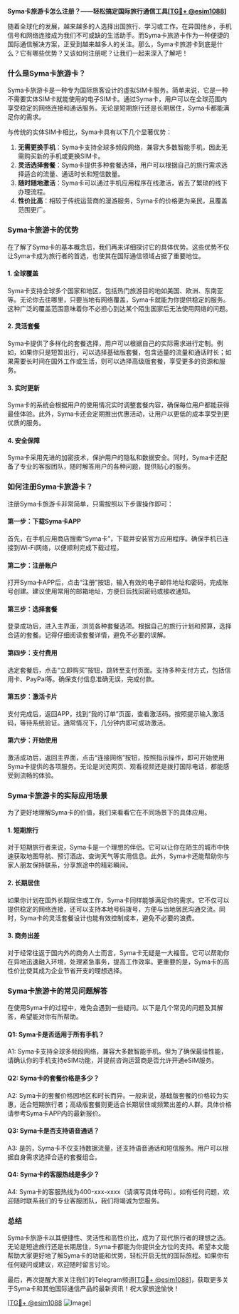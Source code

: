 **Syma卡旅游卡怎么注册？——轻松搞定国际旅行通信工具[[TG💪+ @esim1088](https://t.me/s/esim1088)]**

随着全球化的发展，越来越多的人选择出国旅行、学习或工作。在异国他乡，手机信号和网络连接成为我们不可或缺的生活助手。而Syma卡旅游卡作为一种便捷的国际通信解决方案，正受到越来越多人的关注。那么，Syma卡旅游卡到底是什么？它有哪些优势？又该如何注册呢？让我们一起来深入了解吧！

### 什么是Syma卡旅游卡？

Syma卡旅游卡是一种专为国际旅客设计的虚拟SIM卡服务。简单来说，它是一种不需要实体SIM卡就能使用的电子SIM卡。通过Syma卡，用户可以在全球范围内享受稳定的网络连接和通话服务。无论是短期旅行还是长期居住，Syma卡都能满足你的需求。

与传统的实体SIM卡相比，Syma卡具有以下几个显著优势：

1. **无需更换手机**：Syma卡支持全球多频段网络，兼容大多数智能手机，因此无需购买新的手机或更换SIM卡。
2. **灵活选择套餐**：Syma卡提供多种套餐选择，用户可以根据自己的旅行需求选择适合的流量、通话时长和短信数量。
3. **随时随地激活**：Syma卡可以通过手机应用程序在线激活，省去了繁琐的线下办理流程。
4. **性价比高**：相较于传统运营商的漫游服务，Syma卡的价格更为亲民，且覆盖范围更广。

### Syma卡旅游卡的优势

在了解了Syma卡的基本概念后，我们再来详细探讨它的具体优势。这些优势不仅让Syma卡成为旅行者的首选，也使其在国际通信领域占据了重要地位。

#### 1. 全球覆盖

Syma卡支持全球多个国家和地区，包括热门旅游目的地如美国、欧洲、东南亚等。无论你去往哪里，只要当地有网络覆盖，Syma卡就能为你提供稳定的服务。这种广泛的覆盖范围意味着你不必担心到达某个陌生国家后无法使用网络的问题。

#### 2. 灵活套餐

Syma卡提供了多样化的套餐选择，用户可以根据自己的实际需求进行定制。例如，如果你只是短暂出行，可以选择基础版套餐，包含适量的流量和通话时长；如果需要长时间在国外工作或生活，则可以选择高级版套餐，享受更多的资源和服务。

#### 3. 实时更新

Syma卡的系统会根据用户的使用情况实时调整套餐内容，确保每位用户都能获得最佳体验。此外，Syma卡还会定期推出优惠活动，让用户以更低的成本享受到更优质的服务。

#### 4. 安全保障

Syma卡采用先进的加密技术，保护用户的隐私和数据安全。同时，Syma卡还配备了专业的客服团队，随时解答用户的各种问题，提供贴心的服务。

### 如何注册Syma卡旅游卡？

注册Syma卡旅游卡非常简单，只需按照以下步骤操作即可：

#### 第一步：下载Syma卡APP

首先，在手机应用商店搜索“Syma卡”，下载并安装官方应用程序。确保手机已连接到Wi-Fi网络，以便顺利完成下载过程。

#### 第二步：注册账户

打开Syma卡APP后，点击“注册”按钮，输入有效的电子邮件地址和密码，完成账号创建。建议使用常用的邮箱地址，方便日后找回密码或接收通知。

#### 第三步：选择套餐

登录成功后，进入主界面，浏览各种套餐选项。根据自己的旅行计划和预算，选择合适的套餐。记得仔细阅读套餐详情，避免不必要的误解。

#### 第四步：支付费用

选定套餐后，点击“立即购买”按钮，跳转至支付页面。支持多种支付方式，包括信用卡、PayPal等。确保支付信息准确无误，完成付款。

#### 第五步：激活卡片

支付完成后，返回APP，找到“我的订单”页面，查看激活码。按照提示输入激活码，等待系统验证。通常情况下，几分钟内即可成功激活。

#### 第六步：开始使用

激活成功后，返回主界面，点击“连接网络”按钮，按照指示操作，即可开始使用Syma卡提供的各项服务。无论是浏览网页、观看视频还是拨打国际电话，都能感受到流畅的体验。

### Syma卡旅游卡的实际应用场景

为了更好地理解Syma卡的价值，我们来看看它在不同场景下的具体应用。

#### 1. 短期旅行

对于短期旅行者来说，Syma卡是一个理想的伴侣。它可以让你在陌生的城市中快速获取地图导航、预订酒店、查询天气等实用信息。此外，Syma卡还能帮助你与家人朋友保持联系，分享旅途中的精彩瞬间。

#### 2. 长期居住

如果你计划在国外长期居住或工作，Syma卡同样能够满足你的需求。它不仅可以提供稳定的网络连接，还可以支持本地号码拨号，方便与当地居民沟通交流。同时，Syma卡的灵活套餐设计也能有效控制成本，避免不必要的浪费。

#### 3. 商务出差

对于经常往返于国内外的商务人士而言，Syma卡无疑是一大福音。它可以帮助你在异地迅速融入环境，处理紧急事务，提高工作效率。更重要的是，Syma卡的高性价比使其成为企业节省开支的理想选择。

### Syma卡旅游卡的常见问题解答

在使用Syma卡的过程中，难免会遇到一些疑问。以下是几个常见的问题及其解答，希望能对你有所帮助。

#### Q1: Syma卡是否适用于所有手机？

A1: Syma卡支持全球多频段网络，兼容大多数智能手机。但为了确保最佳性能，请确认你的手机支持eSIM功能，并提前咨询运营商是否允许开通eSIM服务。

#### Q2: Syma卡的套餐价格是多少？

A2: Syma卡的套餐价格因地区和时长而异。一般来说，基础版套餐的价格较为实惠，适合短期旅行者；高级版套餐则更适合长期居住或频繁出差的人群。具体价格请参考Syma卡APP内的最新报价。

#### Q3: Syma卡是否支持语音通话？

A3: 是的，Syma卡不仅支持数据流量，还支持语音通话和短信服务。用户可以根据自身需求选择合适的套餐组合。

#### Q4: Syma卡的客服热线是多少？

A4: Syma卡的客服热线为400-xxx-xxxx（请填写具体号码）。如有任何问题，欢迎随时联系我们的专业客服团队，我们将竭诚为您服务。

### 总结

Syma卡旅游卡以其便捷性、灵活性和高性价比，成为了现代旅行者的理想之选。无论是短途旅行还是长期居住，Syma卡都能为你提供全方位的支持。希望本文能帮助大家更好地了解Syma卡的功能和优势，轻松开启无忧的国际旅程。如果你有任何疑问或建议，欢迎随时留言讨论。

最后，再次提醒大家关注我们的Telegram频道[[TG💪+ @esim1088](https://t.me/s/esim1088)]，获取更多关于Syma卡和其他国际通信产品的最新资讯！祝大家旅途愉快！

[[TG💪+ @esim1088](https://t.me/s/esim1088) ![Image](https://i.postimg.cc/4NQfJmqS/Snipaste-2025-05-13-00-14-12.png)]
